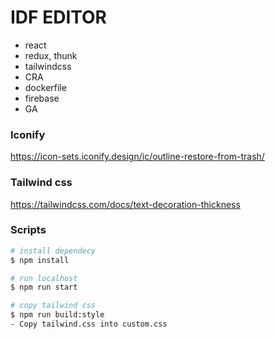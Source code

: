 # IDF EDITOR

- react
- redux, thunk
- tailwindcss
- CRA
- dockerfile
- firebase
- GA

### Iconify

https://icon-sets.iconify.design/ic/outline-restore-from-trash/

### Tailwind css

https://tailwindcss.com/docs/text-decoration-thickness

### Scripts
```bash
# install dependecy
$ npm install

# run localhost
$ npm run start

# copy tailwind css
$ npm run build:style
- Copy tailwind.css into custom.css
```